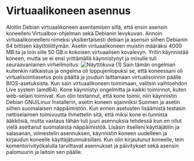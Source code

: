 # Virtuaalikoneen asennus
Aloitin Debian virtuaalikoneen asentamisen sillä, että ensin asensin koneelleni Virtualbox-ohjelman sekä Debianin levykuvan. Annoin virtuaalikoneelleni nimeksi yksikertaisesti debian ja asensin siihen Debianin 64 bittisen käyttöliittymän. Asetin virtuaalikoneen muistin määräksi 4000 MB:ta ja loin sille 50 GB:n kokoisen virtuaalisen kovalevyn. Yritin käynnistää koneen, mutta se ei ensi yrittämällä käynnistynyt ja minulle tuli seuraavanlainen virheilmoitus:
![Näyttökuva (1)](https://github.com/JukkaLak/h1omalinux/assets/123172165/47846bfb-3e7b-4797-b1dd-4dbe998e2de1)
Sain tämän ongelman kuitenkin ratkaistua ja ongelma oli loppujenlopuksi se, että koneessani oli virtualisointiasetus pois päältä ja jouduin laittamaan virtualisoinnin päälle BIOS-asetuksista.
Kun sain virtuaalikoneen toimimaan, valitsin vaihtoehdon Live system (amd64). Kone käynnistyi ongelmitta ja kaikki toiminnot, kuten web-selain toimivat. Kun olin testannut, että kone toimii, niin käynnistin Debian GNU/Linux Installerin, asetin koneen sijainniksi Suomen ja asetin siihen suomalaisen näppäimistön. Kun ennen asetusten lisäämistä testasin nettiselaimen toimivuutta ihmettelin sitä, että miksi kone ei tunnista ääkkösiä, mutta vastaus tähän tuli juuri asennuksia tehdessä kun en ollut vielä asettanut suomalaista näppäimistöä. Lisäsin itselleni käyttäjätilin ja salasanan, viimestelin asennuksen, käynnistin koneen uudelleen ja kirjaudun koneelle käyttäjätunnuksillani. Kun olin kirjautunut koneelle, tein komentorivityökalulla tarvittavat asennukset ja päivitykset sekä asensin palomuurin ja laitoin sen päälle.
